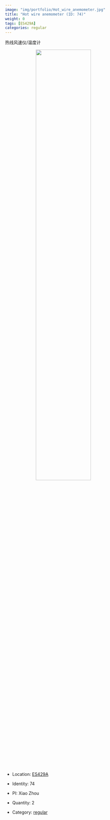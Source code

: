 ```yaml
---
image: "img/portfolio/Hot_wire_anemometer.jpg"
title: "Hot wire anemometer (ID: 74)"
weight: 0
tags: [ES429A]
categories: regular
---
```


热线风速仪/温度计

<!--more-->

<img src="../../img/portfolio/Hot_wire_anemometer.jpg" width="60%" style="display: block; margin: auto;">

- Location: [ES429A](../../tags/es429a)

- Identity: 74
- PI: Xiao Zhou
- Quantity: 2
- Category: [regular](../../categories/regular)






